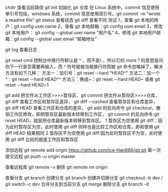 chdir 查看当前路径
git init 初始化 git 仓库
在 Linux 系统中，commit 信息使用单引号包括，windows 系统，commit 信息使用双引号。git commit -m "wrote a readme file"
git status 查看状态
git diff 查看不同
测试
1，查看 git 本地的用户：git config user.name
2，查看 git 本地邮箱：git config user.email
3，修改 git 本地用户： git config --global user.name “用户名”
4，修改 git 本地用户邮箱：git config --global user.email “邮箱地址”

git log 查看日志

git reset
cmd 控制台中换行符默认是 ^ ，而不是\ ，所以它的 more？的意思是问你下一行是否需要再输入，而 ^ 符号就被当做换行符而被 git 命令忽略掉了。解决方法有如下几种：
方法一：加引号：git reset --hard “HEAD^”
方法二：加一个^：git reset --hard HEAD^^
方法三：换成~：git reset --hard HEAD~ 或者 git reset --hard HEAD~1

git add 把文件从工作区>>>>暂存区，git commit 把文件从暂存区>>>>仓库，
git diff 查看工作区和暂存区差异，
git diff --cached 查看暂存区和仓库差异，
git diff HEAD 查看工作区和仓库的差异，
git add 的反向命令 git checkout，撤销工作区修改，即把暂存区最新版本转移到工作区，
git commit 的反向命令 git reset HEAD，就是把仓库最新版本转移到暂存区。
1 暂存区为空使用 git diff：因为此时暂存区为空，此时使用 git diff 同样也是比较工作区和仓库，即和使用 git diff HEAD 结果相同
2 暂存区不为空使用 git diff:因为此时暂存区不为空，此时使用 git diff 比较的就是工作区和暂存区

添加远程 git remote add origin https://github.com/ice-Han666/git.git
第一次提交远程 git push -u origin master

查看远程库 git remote -v
删除 git remote rm origin

查看分支 git branch
创建分支 git branch <name>
创建并切换分支 git checkout -b dev / git switch -c dev
合并分支到当前分支 git merge <name>
删除分支 git branch -d <name>
